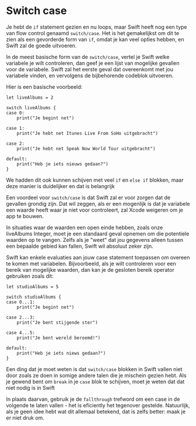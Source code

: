 # Switch case

Je hebt de `if` statement gezien en nu loops, maar Swift heeft nog een type van flow control genaamd `switch/case`.  Het is het gemakelijkst om dit te zien als een gevorderde form van  `if`, omdat je kan veel opties hebben, en Swift zal de goede uitvoeren.

In de meest basische form van de `switch/case`, vertel je Swift welke variabele je wilt controleren, dan geef je een lijst van mogelijke gevallen voor de variabele. Swift zal het eerste geval dat overeenkomt met jou variabele vinden, en vervolgens de bijbehorende codeblok uitvoeren.

Hier is een basische voorbeeld:

    let liveAlbums = 2

    switch liveAlbums {
    case 0:
        print("Je begint net")

    case 1:
        print("Je hebt net Itunes Live From SoHo uitgebracht")

    case 2:
        print("Je hebt net Speak Now World Tour uitgebracht")

    default:
        print("Heb je iets nieuws gedaan?")
    }
    
We hadden dit ook kunnen schijven met veel `if` en `else if` blokken, maar deze manier is duidelijker en dat is belangrijk


Een voordeel voor `switch/case` is dat Swift zal er voor zorgen dat de gevallen grondig zijn. Dat wil zeggen, als er een mogenlijk is dat je variabele een waarde heeft waar je niet voor controleert, zal Xcode weigeren om je app te bouwen.

In situaties waar de waarden een open einde hebben, zoals onze liveAlbums Integer, moet je een standaard geval opnemen om die potentiele waarden op te vangen. Zelfs als je "weet" dat jou gegevens alleen tussen een bepaalde gebied kan fallen, Swift wil absoluut zeker zijn.

Swift kan enkele evaluaties aan jouw case statement toepassen om overeen te komen met variabelen. Bijvoorbeeld, als je wilt controleren voor een bereik van mogelijke waarden, dan kan je de gesloten bereik operator gebruiken zoals dit:

    let studioAlbums = 5

    switch studioAlbums {
    case 0...1:
        print("Je begint net")

    case 2...3:
        print("Je bent stijgende ster")

    case 4...5:
        print("Je bent wereld beroemd!")

    default:
        print("Heb je iets niews gedaan?")
    }

Een ding dat je moet weten is dat `switch/case` blokken in Swift vallen niet door zoals ze doen in somige andere talen die je mischein gezien hebt. Als je gewend bent om `break` in je `case` blok te schijven, moet je weten dat dat niet nodig is in Swift

In plaats daarvan, gebruik je de `fallthrough`  trefword om een case in de volgende te laten vallen - het is eficiently het tegenover gestelde. Natuurlijk, als je geen idee hebt wat dit allemaal betekend, dat is zelfs better: maak je er niet druk om.
